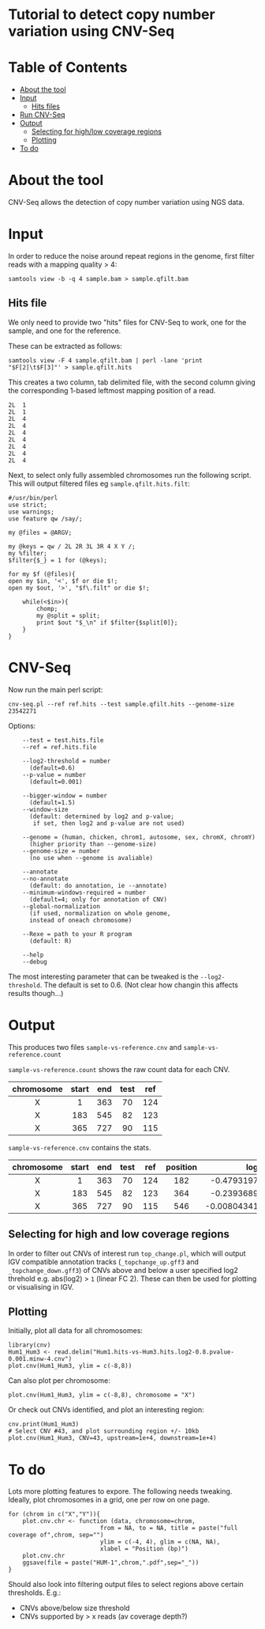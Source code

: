 # Tutorial to detect copy number variation using CNV-Seq

# Table of Contents
* [About the tool](#about-the-tool)
* [Input](#input)
  * [Hits files](#hits-file)
* [Run CNV-Seq](#cnv-seq)
* [Output](#output)
  * [Selecting for high/low coverage regions](#selecting-for-high-and-low-coverage-regions)
  * [Plotting](#plotting)
* [To do](#to-do)

# About the tool

CNV-Seq allows the detection of copy number variation using NGS data.

# Input

In order to reduce the noise around repeat regions in the genome, first filter reads with a mapping quality > 4: 

`samtools view -b -q 4 sample.bam > sample.qfilt.bam`

## Hits file
We only need to provide two "hits" files for CNV-Seq to work, one for the sample, and one for the reference. 

These can be extracted as follows: 

`samtools view -F 4 sample.qfilt.bam | perl -lane 'print "$F[2]\t$F[3]"' > sample.qfilt.hits` 

This creates a two column, tab delimited file, with the second column giving the corresponding 1-based leftmost mapping position of a read.

```
2L	1
2L	1
2L	4
2L	4
2L	4
2L	4
2L	4
2L	4
2L	4 
```

Next, to select only fully assembled chromosomes run the following script. This will output filtered files eg `sample.qfilt.hits.filt`:

```{perl}
#/usr/bin/perl
use strict;
use warnings;
use feature qw /say/;

my @files = @ARGV;

my @keys = qw / 2L 2R 3L 3R 4 X Y /;
my %filter;
$filter{$_} = 1 for (@keys);

for my $f (@files){
open my $in, '<', $f or die $!;
open my $out, '>', "$f\.filt" or die $!;

    while(<$in>){
        chomp;
        my @split = split;
        print $out "$_\n" if $filter{$split[0]};
    }
}
```

# CNV-Seq
Now run the main perl script: 

`cnv-seq.pl --ref ref.hits --test sample.qfilt.hits --genome-size 23542271`

Options:
```
	--test = test.hits.file
	--ref = ref.hits.file

	--log2-threshold = number
	  (default=0.6)
	--p-value = number
	  (default=0.001)

	--bigger-window = number
	  (default=1.5)
	--window-size
	  (default: determined by log2 and p-value;
	   if set, then log2 and p-value are not used)

	--genome = (human, chicken, chrom1, autosome, sex, chromX, chromY)
	  (higher priority than --genome-size)
	--genome-size = number
	  (no use when --genome is avaliable)

	--annotate
	--no-annotate
	  (default: do annotation, ie --annotate)
	--minimum-windows-required = number 
	  (default=4; only for annotation of CNV)
	--global-normalization
	  (if used, normalization on whole genome,
	  instead of oneach chromosome)

	--Rexe = path to your R program
	  (default: R)

	--help
	--debug
```

The most interesting parameter that can be tweaked is the `--log2-threshold`. The default is set to 0.6. (Not clear how changin this affects results though...)

# Output

This produces two files `sample-vs-reference.cnv` and `sample-vs-reference.count`

`sample-vs-reference.count` shows the raw count data for each CNV. 

| chromosome | start | end | test | ref |
|:---:|:---:|:---:|:---:|:---:|
| X | 1 | 363 | 70 | 124 |
| X | 183 | 545 | 82 | 123 |
| X | 365 | 727 | 90 | 115 |

`sample-vs-reference.cnv` contains the stats. 

| chromosome | start | end | test | ref | position | log2 | p.value | cnv | cnv.size | cnv.log2 | cnv.p.value |
|:---:|:---:|:---:|:---:|:---:|:---:|:---:|:---:|:---:|:---:|:---:|:---:|
| X | 1 | 363 | 70 | 124 | 182 | -0.479319752689881 | 0.0462467378993667 | 0 | NA | NA | NA |
| X | 183 | 545 | 82 | 123 | 364 | -0.239368959969129 | 0.194296291525077 | 0 | NA | NA | NA |
| X | 365 | 727 | 90 | 115 | 546 | -0.00804341386267303 | 0.488268352520283 | 0 | NA | NA | NA |


## Selecting for high and low coverage regions

In order to filter out CNVs of interest run `top_change.pl`, which will output IGV compatible annotation tracks (`_topchange_up.gff3` and `_topchange_down.gff3`) of CNVs above and below a user specified log2 threhold e.g. abs(log2) > `1` (linear FC 2).
These can then be used for plotting or visualising in IGV.

## Plotting

Initially, plot all data for all chromosomes:
```{R}
library(cnv)
Hum1_Hum3 <- read.delim("Hum1.hits-vs-Hum3.hits.log2-0.8.pvalue-0.001.minw-4.cnv")
plot.cnv(Hum1_Hum3, ylim = c(-8,8))
```

Can also plot per chromosome: 

```{R}
plot.cnv(Hum1_Hum3, ylim = c(-8,8), chromosome = "X")
```

Or check out CNVs identified, and plot an interesting region:

```{R}
cnv.print(Hum1_Hum3)
# Select CNV #43, and plot surrounding region +/- 10kb
plot.cnv(Hum1_Hum3, CNV=43, upstream=1e+4, downstream=1e+4)
```


# To do

Lots more plotting features to expore. The following needs tweaking. 
Ideally, plot chromosomes in a grid, one per row on one page.

```{R}
for (chrom in c("X","Y")){
	plot.cnv.chr <- function (data, chromosome=chrom,
	                      from = NA, to = NA, title = paste("full coverage of",chrom, sep="")
	                      ylim = c(-4, 4), glim = c(NA, NA),
	                      xlabel = "Position (bp)")
	plot.cnv.chr
	ggsave(file = paste("HUM-1",chrom,".pdf",sep="_"))
}
```
						  
Should also look into filtering output files to select regions above certain thresholds. E.g.:
* CNVs above/below size threshold
* CNVs supported by > x reads (av coverage depth?)